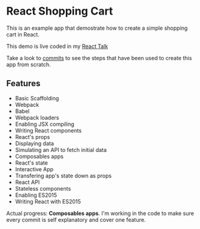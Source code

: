 # React Shopping Cart
This is an example app that demostrate how to create a simple shopping cart
in React.

This demo is live coded in my [React Talk](https://github.com/jonalvarezz/react-talk)

Take a look to [commits](https://github.com/jonalvarezz/demo-react-shopping-cart/commits/master) 
to see the steps that have been used to create this app from scratch.

## Features
* Basic Scaffolding
* Webpack
* Babel
* Webpack loaders
* Enabling JSX compiling
* Writing React components
* React's props
* Displaying data
* Simulating an API to fetch initial data
* Composables apps
* React's state
* Interactive App
* Transfering app's state down as props
* React API
* Stateless components
* Enabling ES2015
* Writing React with ES2015

Actual progress: **Composables apps**. I'm working in the code to make sure every commit is self explanatory and cover one feature.
